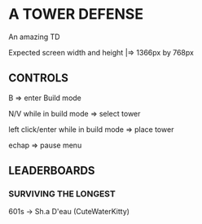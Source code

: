 # A TOWER DEFENSE

An amazing TD

Expected screen width and height |=> 1366px by 768px


## CONTROLS
B										=> enter Build mode

N/V while in build mode					=> select tower

left click/enter while in build mode	=> place tower

echap									=> pause menu


## LEADERBOARDS
### SURVIVING THE LONGEST

601s -> Sh.a D'eau (CuteWaterKitty)